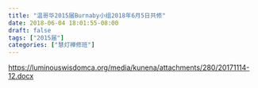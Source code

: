 ```yaml
---
title: "温哥华2015届Burnaby小组2018年6月5日共修"
date: 2018-06-04 18:01:55-08:00
draft: false
tags: ["2015届"]
categories: ["慧灯禅修班"]
---
```

https://luminouswisdomca.org/media/kunena/attachments/280/20171114-12.docx

